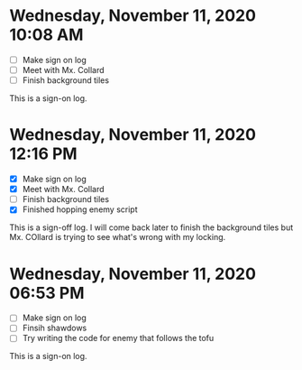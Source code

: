 # Wednesday, November 11, 2020 10:08 AM
- [ ] Make sign on log
- [ ] Meet with Mx. Collard 
- [ ] Finish background tiles

This is a sign-on log.
# Wednesday, November 11, 2020 12:16 PM
- [X] Make sign on log
- [X] Meet with Mx. Collard 
- [ ] Finish background tiles
- [X] Finished hopping enemy script 

This is a sign-off log. I will come back later to finish the background tiles but Mx. COllard is trying to see what's wrong with my locking.

# Wednesday, November 11, 2020 06:53 PM
- [ ] Make sign on log
- [ ] Finsih shawdows 
- [ ] Try writing the code for enemy that follows the tofu

This is a sign-on log.
